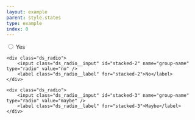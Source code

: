 ```yaml
---
layout: example
parent: style.states
type: example
index: 0
---
```

<div class="ds_field-group">
    <div class="ds_radio">
        <input class="ds_radio__input" id="stacked-1" name="group-name" type="radio" value="yes" />
        <label class="ds_radio__label" for="stacked-1">Yes</label>
    </div>

    <div class="ds_radio">
        <input class="ds_radio__input" id="stacked-2" name="group-name" type="radio" value="no" />
        <label class="ds_radio__label" for="stacked-2">No</label>
    </div>

    <div class="ds_radio">
        <input class="ds_radio__input" id="stacked-3" name="group-name" type="radio" value="maybe" />
        <label class="ds_radio__label" for="stacked-3">Maybe</label>
    </div>
</div>

